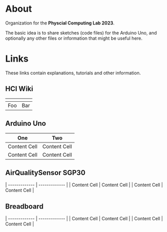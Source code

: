 # About

Organization for the **Physcial Computing Lab 2023**.

The basic idea is to share sketches (code files) for the Arduino Uno,
and optionally any other files or information that might be useful here.

# Links

These links contain explanations, tutorials and other information.

## HCI Wiki

| <!-- -->    | <!-- -->    |
|-------------|-------------|
| Foo         | Bar         |

## Arduino Uno

|     One       |     Two       |
| ------------- | ------------- |
| Content Cell  | Content Cell  |
| Content Cell  | Content Cell  |

## AirQualitySensor SGP30

| ------------- | ------------- |
| Content Cell  | Content Cell  |
| Content Cell  | Content Cell  |

## Breadboard

| ------------- | ------------- |
| Content Cell  | Content Cell  |
| Content Cell  | Content Cell  |






